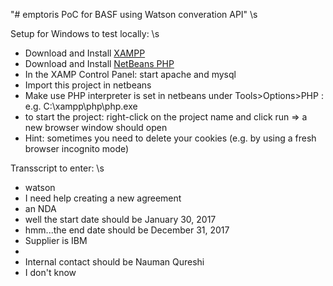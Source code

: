 "# emptoris PoC for BASF using Watson converation API" \s

Setup for Windows to test locally: \s
- Download and Install [XAMPP](https://www.apachefriends.org/xampp-files/5.6.30/xampp-win32-5.6.30-0-VC11-installer.exe) 
- Download and Install [NetBeans PHP](https://netbeans.org/images_www/v6/download_x86/8.2/final/img/download_x86_h.gif) 
- In the XAMP Control Panel: start apache and mysql
- Import this project in netbeans
- Make use PHP interpreter is set in netbeans under Tools>Options>PHP : e.g. C:\xampp\php\php.exe
- to start the project: right-click on the project name and click run => a new browser window should open
- Hint: sometimes you need to delete your cookies (e.g. by using a fresh browser incognito mode)

Transscript to enter: \s
- watson
- I need help creating a new agreement
- an NDA
- well the start date should be January 30, 2017
- hmm...the end date should be December 31, 2017
- Supplier is IBM
- <choose Commerce >
- Internal contact should be Nauman Qureshi
- I don't know